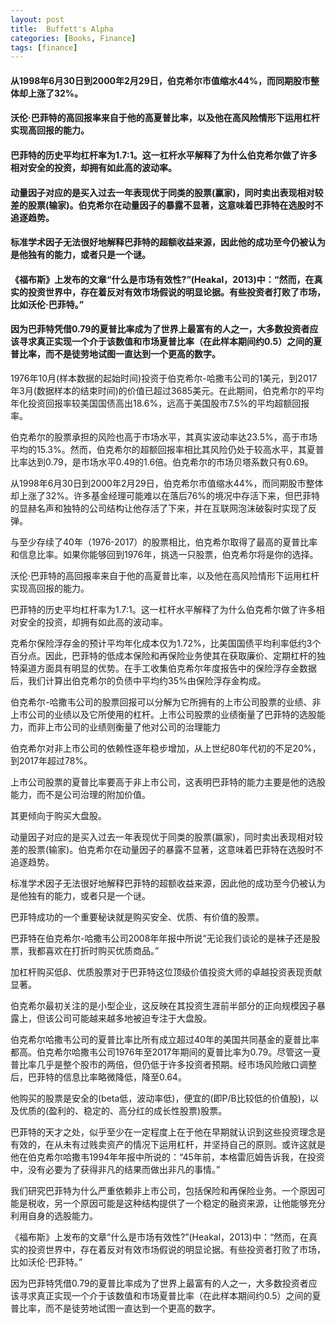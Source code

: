 ```yaml
---
layout: post
title:  Buffett's Alpha
categories: [Books, Finance]
tags: [finance]
---
```

#### 从1998年6月30日到2000年2月29日，伯克希尔市值缩水44%，而同期股市整体却上涨了32%。
#### 沃伦·巴菲特的高回报率来自于他的高夏普比率，以及他在高风险情形下运用杠杆实现高回报的能力。
#### 巴菲特的历史平均杠杆率为1.7:1。这一杠杆水平解释了为什么伯克希尔做了许多相对安全的投资，却拥有如此高的波动率。
#### 动量因子对应的是买入过去一年表现优于同类的股票(赢家)，同时卖出表现相对较差的股票(输家)。伯克希尔在动量因子的暴露不显著，这意味着巴菲特在选股时不追逐趋势。
#### 标准学术因子无法很好地解释巴菲特的超额收益来源，因此他的成功至今仍被认为是他独有的能力，或者只是一个谜。
#### 《福布斯》上发布的文章“什么是市场有效性?”(Heakal，2013)中：“然而，在真实的投资世界中，存在着反对有效市场假说的明显论据。有些投资者打败了市场，比如沃伦·巴菲特。”
#### 因为巴菲特凭借0.79的夏普比率成为了世界上最富有的人之一，大多数投资者应该寻求真正实现一个介于该数值和市场夏普比率（在此样本期间约0.5）之间的夏普比率，而不是徒劳地试图一直达到一个更高的数字。
<!-- more -->
1976年10月(样本数据的起始时间)投资于伯克希尔-哈撒韦公司的1美元，到2017年3月(数据样本的结束时间)的价值已超过3685美元。在此期间，伯克希尔的平均年化投资回报率较美国国债高出18.6%，远高于美国股市7.5%的平均超额回报率。

伯克希尔的股票承担的风险也高于市场水平，其真实波动率达23.5%，高于市场平均的15.3%。然而，伯克希尔的超额回报率相比其风险仍处于较高水平，其夏普比率达到0.79，是市场水平0.49的1.6倍。伯克希尔的市场贝塔系数只有0.69。

从1998年6月30日到2000年2月29日，伯克希尔市值缩水44%，而同期股市整体却上涨了32%。许多基金经理可能难以在落后76%的境况中存活下来，但巴菲特的显赫名声和独特的公司结构让他存活了下来，并在互联网泡沫破裂时实现了反弹。

与至少存续了40年（1976-2017）的股票相比，伯克希尔取得了最高的夏普比率和信息比率。如果你能够回到1976年，挑选一只股票，伯克希尔将是你的选择。

沃伦·巴菲特的高回报率来自于他的高夏普比率，以及他在高风险情形下运用杠杆实现高回报的能力。

巴菲特的历史平均杠杆率为1.7:1。这一杠杆水平解释了为什么伯克希尔做了许多相对安全的投资，却拥有如此高的波动率。

克希尔保险浮存金的预计平均年化成本仅为1.72%，比美国国债平均利率低约3个百分点。因此，巴菲特的低成本保险和再保险业务使其在获取廉价、定期杠杆的独特渠道方面具有明显的优势。在手工收集伯克希尔年度报告中的保险浮存金数据后，我们计算出伯克希尔的负债中平均约35%由保险浮存金构成。

伯克希尔-哈撒韦公司的股票回报可以分解为它所拥有的上市公司股票的业绩、非上市公司的业绩以及它所使用的杠杆。上市公司股票的业绩衡量了巴菲特的选股能力，而非上市公司的业绩则衡量了他对公司的治理能力

伯克希尔对非上市公司的依赖性逐年稳步增加，从上世纪80年代初的不足20%，到2017年超过78%。

上市公司股票的夏普比率要高于非上市公司，这表明巴菲特的能力主要是他的选股能力，而不是公司治理的附加价值。

其更倾向于购买大盘股。

动量因子对应的是买入过去一年表现优于同类的股票(赢家)，同时卖出表现相对较差的股票(输家)。伯克希尔在动量因子的暴露不显著，这意味着巴菲特在选股时不追逐趋势。

标准学术因子无法很好地解释巴菲特的超额收益来源，因此他的成功至今仍被认为是他独有的能力，或者只是一个谜。

巴菲特成功的一个重要秘诀就是购买安全、优质、有价值的股票。

巴菲特在伯克希尔-哈撒韦公司2008年年报中所说“无论我们谈论的是袜子还是股票，我都喜欢在打折时购买优质商品。”

加杠杆购买低β、优质股票对于巴菲特这位顶级价值投资大师的卓越投资表现贡献显著。

伯克希尔最初关注的是小型企业，这反映在其投资生涯前半部分的正向规模因子暴露上，但该公司可能越来越多地被迫专注于大盘股。

伯克希尔哈撒韦公司的夏普比率比所有成立超过40年的美国共同基金的夏普比率都高。伯克希尔哈撒韦公司1976年至2017年期间的夏普比率为0.79。尽管这一夏普比率几乎是整个股市的两倍，但仍低于许多投资者预期。经市场风险敞口调整后，巴菲特的信息比率略微降低，降至0.64。

他购买的股票是安全的(beta低，波动率低)，便宜的(即P/B比较低的价值股)，以及优质的(盈利的、稳定的、高分红的成长性股票)股票。

巴菲特的天才之处，似乎至少在一定程度上在于他在早期就认识到这些投资理念是有效的，在从未有过贱卖资产的情况下运用杠杆，并坚持自己的原则。或许这就是他在伯克希尔哈撒韦1994年年报中所说的：“45年前，本格雷厄姆告诉我，在投资中，没有必要为了获得非凡的结果而做出非凡的事情。”

我们研究巴菲特为什么严重依赖非上市公司，包括保险和再保险业务。一个原因可能是税收，另一个原因可能是这种结构提供了一个稳定的融资来源，让他能够充分利用自身的选股能力。

《福布斯》上发布的文章“什么是市场有效性?”(Heakal，2013)中：“然而，在真实的投资世界中，存在着反对有效市场假说的明显论据。有些投资者打败了市场，比如沃伦·巴菲特。”

因为巴菲特凭借0.79的夏普比率成为了世界上最富有的人之一，大多数投资者应该寻求真正实现一个介于该数值和市场夏普比率（在此样本期间约0.5）之间的夏普比率，而不是徒劳地试图一直达到一个更高的数字。







